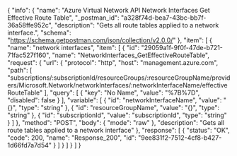 {
  "info": {
    "name": "Azure Virtual Network API Network Interfaces Get Effective Route Table",
    "_postman_id": "a328f74d-bea7-43bc-bb7f-36a58ffe952c",
    "description": "Gets all route tables applied to a network interface.",
    "schema": "https://schema.getpostman.com/json/collection/v2.0.0/"
  },
  "item": [
    {
      "name": "network interfaces",
      "item": [
        {
          "id": "29059a1f-9f0f-47de-b721-71fac527f160",
          "name": "NetworkInterfaces_GetEffectiveRouteTable",
          "request": {
            "url": {
              "protocol": "http",
              "host": "management.azure.com",
              "path": [
                "subscriptions/:subscriptionId/resourceGroups/:resourceGroupName/providers/Microsoft.Network/networkInterfaces/:networkInterfaceName/effectiveRouteTable"
              ],
              "query": [
                {
                  "key": "No Name",
                  "value": "%7B%7D",
                  "disabled": false
                }
              ],
              "variable": [
                {
                  "id": "networkInterfaceName",
                  "value": "{}",
                  "type": "string"
                },
                {
                  "id": "resourceGroupName",
                  "value": "{}",
                  "type": "string"
                },
                {
                  "id": "subscriptionId",
                  "value": "subscriptionId",
                  "type": "string"
                }
              ]
            },
            "method": "POST",
            "body": {
              "mode": "raw"
            },
            "description": "Gets all route tables applied to a network interface"
          },
          "response": [
            {
              "status": "OK",
              "code": 200,
              "name": "Response_200",
              "id": "9ee831f2-7512-4cf8-b427-1d66fd7a7d54"
            }
          ]
        }
      ]
    }
  ]
}